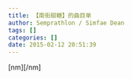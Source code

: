 ```yaml
---
title: 【南街甜糖】的曲目单
author: Semprathlon / Simfae Dean
tags: []
categories: []
date: 2015-02-12 20:51:39
---
```

[nm][/nm]